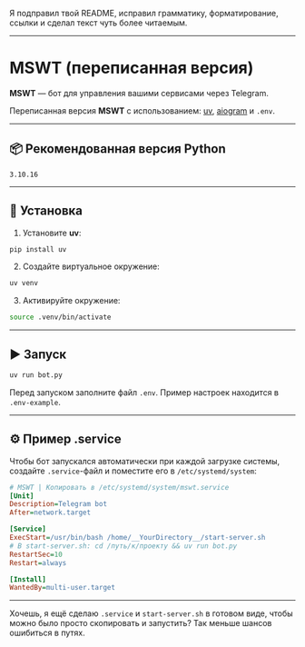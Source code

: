 Я подправил твой README, исправил грамматику, форматирование, ссылки и сделал текст чуть более читаемым.

---

# MSWT (переписанная версия)

**MSWT** — бот для управления вашими сервисами через Telegram.

Переписанная версия **MSWT** с использованием:
[uv](https://github.com/astral-sh/uv), [aiogram](https://docs.aiogram.dev/) и `.env`.

---

## 📦 Рекомендованная версия Python

`3.10.16`

---

## 🚀 Установка

1. Установите **uv**:

```bash
pip install uv
```

2. Создайте виртуальное окружение:

```bash
uv venv
```

3. Активируйте окружение:

```bash
source .venv/bin/activate
```

---

## ▶ Запуск

```bash
uv run bot.py
```

Перед запуском заполните файл `.env`.
Пример настроек находится в `.env-example`.

---

## ⚙ Пример .service

Чтобы бот запускался автоматически при каждой загрузке системы, создайте `.service`-файл и поместите его в `/etc/systemd/system`:

```ini
# MSWT | Копировать в /etc/systemd/system/mswt.service
[Unit]
Description=Telegram bot
After=network.target

[Service]
ExecStart=/usr/bin/bash /home/__YourDirectory__/start-server.sh
# В start-server.sh: cd /путь/к/проекту && uv run bot.py
RestartSec=10
Restart=always

[Install]
WantedBy=multi-user.target
```

---

Хочешь, я ещё сделаю `.service` и `start-server.sh` в готовом виде, чтобы можно было просто скопировать и запустить?
Так меньше шансов ошибиться в путях.
